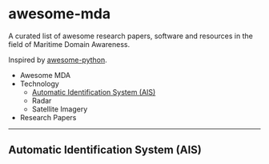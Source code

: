 # awesome-mda
A curated list of awesome research papers, software and resources in the field of Maritime Domain Awareness.

Inspired by [awesome-python](https://github.com/vinta/awesome-python).

* Awesome MDA
 * Technology
   * [Automatic Identification System (AIS)](https://github.com/mnitin73/awesome-mda#automatic-identification-system)
   * Radar
   * Satellite Imagery
 * Research Papers

---
## Automatic Identification System (AIS)
